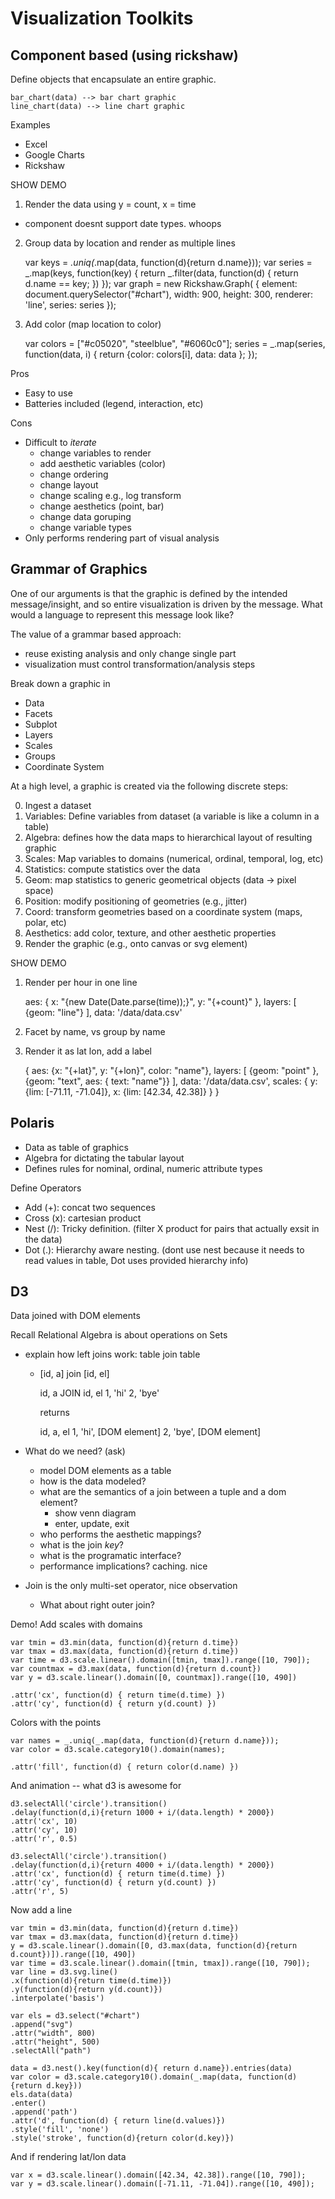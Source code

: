 


# Visualization Toolkits

## Component based (using rickshaw)

Define objects that encapsulate an entire graphic.

    bar_chart(data) --> bar chart graphic
    line_chart(data) --> line chart graphic

Examples

* Excel
* Google Charts
* Rickshaw

SHOW DEMO

1. Render the data using y = count, x = time
  * component doesnt support date types.  whoops
2. Group data by location and render as multiple lines

    var keys = _.uniq(_.map(data, function(d){return d.name}));
    var series = _.map(keys, function(key) {
      return _.filter(data, function(d) { return d.name == key; })
    });
    var graph = new Rickshaw.Graph( {
      element: document.querySelector("#chart"),
      width: 900,
      height: 300,
      renderer: 'line',
      series: series
    });

3. Add color (map location to color)

    
    var colors = ["#c05020", "steelblue", "#6060c0"];
    series = _.map(series, function(data, i) {
      return {color: colors[i], data: data };
    });

Pros

* Easy to use
* Batteries included (legend, interaction, etc)

Cons

* Difficult to _iterate_
  * change variables to render
  * add aesthetic variables (color)
  * change ordering
  * change layout
  * change scaling e.g., log transform
  * change aesthetics (point, bar)
  * change data goruping
  * change variable types
* Only performs rendering part of visual analysis


## Grammar of Graphics

One of our arguments is that the graphic is defined by the intended
message/insight, and so entire visualization is driven by the
message.  What would a language to represent this message look like?

The value of a grammar based approach:

* reuse existing analysis and only change single part
* visualization must control transformation/analysis steps

Break down a graphic in

* Data
* Facets
* Subplot
* Layers
* Scales
* Groups
* Coordinate System


At a high level, a graphic is created via the following discrete
steps:

0. Ingest a dataset
1. Variables: Define variables from dataset (a variable is like a column in a table)
2. Algebra: defines how the data maps to hierarchical layout of resulting graphic 
3. Scales: Map variables to domains (numerical, ordinal, temporal, log, etc)
4. Statistics: compute statistics over the data
5. Geom: map statistics to generic geometrical objects (data -> pixel space)
6. Position: modify positioning of geometries (e.g., jitter)
6. Coord: transform geometries based on a coordinate system (maps, polar, etc)
7. Aesthetics: add color, texture, and other aesthetic properties
8. Render the graphic (e.g., onto canvas or svg element)


SHOW DEMO

1. Render per hour in one line

    aes: {
      x: "{new Date(Date.parse(time));}", 
      y: "{+count}"
    },
    layers: [
      {geom: "line"}
    ],
    data: '/data/data.csv'

2. Facet by name, vs group by name

3. Render it as lat lon, add a label

    {
      aes: {x: "{+lat}", y: "{+lon}", color: "name"},
      layers: [
        {geom: "point" },
        {geom: "text", aes: { text: "name"}}
      ],
      data: '/data/data.csv',
      scales: {
        y: {lim: [-71.11, -71.04]},
        x: {lim: [42.34, 42.38]}
      }
    }

## Polaris

* Data as table of graphics
* Algebra for dictating the tabular layout
* Defines rules for nominal, ordinal, numeric attribute types

Define Operators

* Add (+): concat two sequences
* Cross (x): cartesian product
* Nest (/): Tricky definition. (filter X product for pairs that actually exsit in the data)
* Dot (.): Hierarchy aware nesting.  (dont use nest because it needs to read values in table, Dot uses provided hierarchy info)


## D3

Data joined with DOM elements

Recall Relational Algebra is about operations on Sets

* explain how left joins work: table join table
  * [id, a] join [id, el] 

    id, a      JOIN   id, el
    1,  'hi'
    2,  'bye'

    returns

    id, a,     el
    1, 'hi',  [DOM element]
    2, 'bye', [DOM element]


* What do we need? (ask)
  * model DOM elements as a table
  * how is the data modeled?
  * what are the semantics of a join between a tuple and a dom element?
    * show venn diagram
    * enter, update, exit
  * who performs the aesthetic mappings?
  * what is the join _key_?
  * what is the programatic interface?
  * performance implications?  caching.  nice
* Join is the only multi-set operator, nice observation
  * What about right outer join?



Demo! Add scales with domains

    var tmin = d3.min(data, function(d){return d.time})
    var tmax = d3.max(data, function(d){return d.time})
    var time = d3.scale.linear().domain([tmin, tmax]).range([10, 790]);
    var countmax = d3.max(data, function(d){return d.count})
    var y = d3.scale.linear().domain([0, countmax]).range([10, 490])

    .attr('cx', function(d) { return time(d.time) })
    .attr('cy', function(d) { return y(d.count) })

Colors with the points

    var names = _.uniq(_.map(data, function(d){return d.name}));
    var color = d3.scale.category10().domain(names);

    .attr('fill', function(d) { return color(d.name) })

And animation -- what d3 is awesome for

    d3.selectAll('circle').transition()
    .delay(function(d,i){return 1000 + i/(data.length) * 2000})
    .attr('cx', 10)
    .attr('cy', 10)
    .attr('r', 0.5)

    d3.selectAll('circle').transition()
    .delay(function(d,i){return 4000 + i/(data.length) * 2000})
    .attr('cx', function(d) { return time(d.time) })
    .attr('cy', function(d) { return y(d.count) })
    .attr('r', 5)


Now add a line

    var tmin = d3.min(data, function(d){return d.time})
    var tmax = d3.max(data, function(d){return d.time})
    y = d3.scale.linear().domain([0, d3.max(data, function(d){return d.count})]).range([10, 490])
    var time = d3.scale.linear().domain([tmin, tmax]).range([10, 790]);
    var line = d3.svg.line()
    .x(function(d){return time(d.time)})
    .y(function(d){return y(d.count)})
    .interpolate('basis')

    var els = d3.select("#chart")
    .append("svg")
    .attr("width", 800)
    .attr("height", 500)
    .selectAll("path")

    data = d3.nest().key(function(d){ return d.name}).entries(data)
    var color = d3.scale.category10().domain(_.map(data, function(d){return d.key}))
    els.data(data)
    .enter()
    .append('path')
    .attr('d', function(d) { return line(d.values)})
    .style('fill', 'none')
    .style('stroke', function(d){return color(d.key)})


And if rendering lat/lon data
    
    var x = d3.scale.linear().domain([42.34, 42.38]).range([10, 790]);
    var y = d3.scale.linear().domain([-71.11, -71.04]).range([10, 490]);


